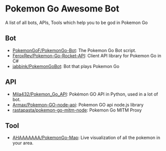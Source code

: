 # Pokemon Go Awesome Bot

A list of all bots, APIs, Tools which help you to be god in Pokemon Go

## Bot

* [PokemonGoF/PokemonGo-Bot](https://github.com/PokemonGoF/PokemonGo-Bot): The Pokemon Go Bot script.
* [FeroxRev/Pokemon-Go-Rocket-API](https://github.com/FeroxRev/Pokemon-Go-Rocket-API): Client API library for Pokemon Go in C#
* [jabbink/PokemonGoBot](https://github.com/jabbink/PokemonGoBot): Bot that plays Pokemon Go

## API

* [Mila432/Pokemon_Go_API](https://github.com/Mila432/Pokemon_Go_API): Pokémon GO API in Python, used in a lot of bot.
* [Armax/Pokemon-GO-node-api](https://github.com/Armax/Pokemon-GO-node-api): Pokemon GO api node.js library
* [rastapasta/pokemon-go-mitm-node](https://github.com/rastapasta/pokemon-go-mitm-node): Pokemon Go MITM Proxy

## Tool

* [AHAAAAAAA/PokemonGo-Map](https://github.com/AHAAAAAAA/PokemonGo-Map): Live visualization of all the pokemon in your area.

